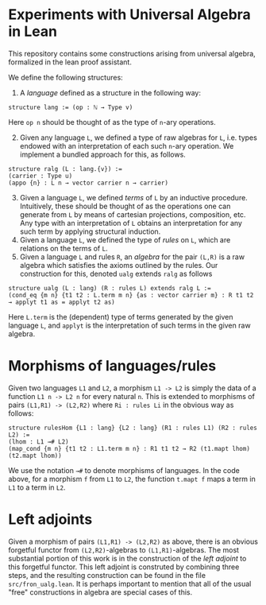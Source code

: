 # Experiments with Universal Algebra in Lean

This repository contains some constructions arising from universal algebra, formalized in the lean proof assistant.

We define the following structures:
1. A *language* defined as a structure in the following way:
  ```lean
  structure lang := (op : ℕ → Type v)
  ```
  Here `op n` should be thought of as the type of `n`-ary operations.
 
2. Given any language `L`, we defined a type of raw algebras for `L`, i.e. types endowed with an interpretation of each such `n`-ary operation.
  We implement a bundled approach for this, as follows.
  ```lean
  structure ralg (L : lang.{v}) :=
  (carrier : Type u)
  (appo {n} : L n → vector carrier n → carrier)
  ```
3. Given a language `L`, we defined *terms* of `L` by an inductive procedure.
  Intuitively, these should be thought of as the operations one can generate from `L` by means of cartesian projections, composition, etc.
  Any type with an interpretation of `L` obtains an interpretation for any such term by applying structural induction.
4. Given a language `L`, we defined the type of *rules* on `L`, which are relations on the terms of `L`.
5. Given a language `L` and rules `R`, an *algebra* for the pair `(L,R)` is a raw algebra which satisfies the axioms outlined by the rules.
  Our construction for this, denoted `ualg` extends `ralg` as follows
  ```lean
  structure ualg (L : lang) (R : rules L) extends ralg L :=
  (cond_eq {m n} {t1 t2 : L.term m n} {as : vector carrier m} : R t1 t2 → applyt t1 as = applyt t2 as)
  ```
  Here `L.term` is the (dependent) type of terms generated by the given language `L`, and `applyt` is the interpretation of such terms in the given raw algebra. 

# Morphisms of languages/rules

Given two languages `L1` and `L2`, a morphism `L1 -> L2` is simply the data of a function `L1 n -> L2 n` for every natural `n`.
This is extended to morphisms of pairs `(L1,R1) -> (L2,R2)` where `Ri : rules Li` in the obvious way as follows:
```lean
structure rulesHom {L1 : lang} {L2 : lang} (R1 : rules L1) (R2 : rules L2) :=
(lhom : L1 →# L2)
(map_cond {m n} {t1 t2 : L1.term m n} : R1 t1 t2 → R2 (t1.mapt lhom) (t2.mapt lhom))
```
We use the notation `→#` to denote morphisms of languages.
In the code above, for a morphism `f` from `L1` to `L2`, the function `t.mapt f` maps a term in `L1` to a term in `L2`.

# Left adjoints

Given a morphism of pairs `(L1,R1) -> (L2,R2)` as above, there is an obvious forgetful functor from `(L2,R2)`-algebras to `(L1,R1)`-algebras.
The most substantial portion of this work is in the construction of the *left adjoint* to this forgetful functor. 
This left adjoint is construted by combining three steps, and the resulting construction can be found in the file `src/fron_ualg.lean`.
It is perhaps important to mention that all of the usual "free" constructions in algebra are special cases of this.
